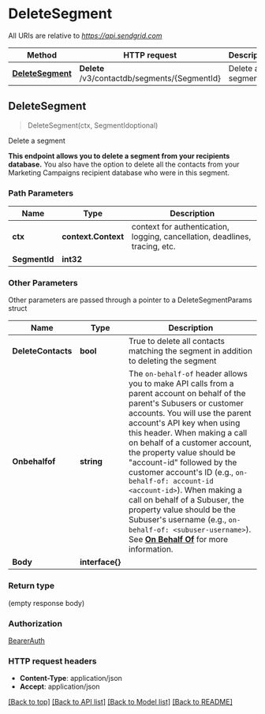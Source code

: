 # DeleteSegment

All URIs are relative to *https://api.sendgrid.com*

Method | HTTP request | Description
------------- | ------------- | -------------
[**DeleteSegment**](DeleteSegment.md#DeleteSegment) | **Delete** /v3/contactdb/segments/{SegmentId} | Delete a segment



## DeleteSegment

> DeleteSegment(ctx, SegmentIdoptional)

Delete a segment

**This endpoint allows you to delete a segment from your recipients database.**  You also have the option to delete all the contacts from your Marketing Campaigns recipient database who were in this segment.

### Path Parameters


Name | Type | Description
------------- | ------------- | -------------
**ctx** | **context.Context** | context for authentication, logging, cancellation, deadlines, tracing, etc.
**SegmentId** | **int32** | 

### Other Parameters

Other parameters are passed through a pointer to a DeleteSegmentParams struct


Name | Type | Description
------------- | ------------- | -------------
**DeleteContacts** | **bool** | True to delete all contacts matching the segment in addition to deleting the segment
**Onbehalfof** | **string** | The `on-behalf-of` header allows you to make API calls from a parent account on behalf of the parent's Subusers or customer accounts. You will use the parent account's API key when using this header. When making a call on behalf of a customer account, the property value should be \"account-id\" followed by the customer account's ID (e.g., `on-behalf-of: account-id <account-id>`). When making a call on behalf of a Subuser, the property value should be the Subuser's username (e.g., `on-behalf-of: <subuser-username>`). See [**On Behalf Of**](https://docs.sendgrid.com/api-reference/how-to-use-the-sendgrid-v3-api/on-behalf-of) for more information.
**Body** | **interface{}** | 

### Return type

 (empty response body)

### Authorization

[BearerAuth](../README.md#BearerAuth)

### HTTP request headers

- **Content-Type**: application/json
- **Accept**: application/json

[[Back to top]](#) [[Back to API list]](../README.md#documentation-for-api-endpoints)
[[Back to Model list]](../README.md#documentation-for-models)
[[Back to README]](../README.md)

